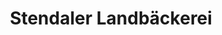 ---
title: "Stendaler Landbäckerei"
url: /blankenburg-harz/stendaler-landbaeckerei/
shop: Bäckerei
---